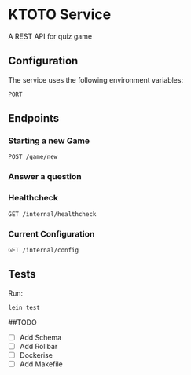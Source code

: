 # KTOTO Service
A REST API for quiz game

## Configuration

The service uses the following environment variables:

`PORT`

## Endpoints

### Starting a new Game

`POST /game/new`

### Answer a question


### Healthcheck
`GET /internal/healthcheck`

### Current Configuration
`GET /internal/config`


## Tests

Run:

`lein test`



##TODO

- [ ] Add Schema
- [ ] Add Rollbar
- [ ] Dockerise
- [ ] Add Makefile
